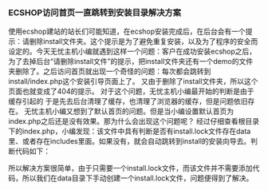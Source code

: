 ### ECSHOP访问首页一直跳转到安装目录解决方案 

使用ecshop建站的站长们可能知道，在ecshop安装完成后，在后台会有一个提示：请删除install文件夹。这个提示是为了避免重复安装，以及为了程序的安全而设定的。今天无忧主机小编就遇到这样一个问题：客户在成功安装ecshop之后，为了去掉后台“请删除install文件”的提示，把install文件夹还有一个demo的文件夹删除了。之后访问首页就出现一个奇怪的问题：每次都会跳转到install/index.php这个安装引导页面上了。
又由于删除了install文件夹，所以这个页面也就变成了404的提示。
对于这个问题，无忧主机小编最开始的判断是由于缓存引起的
于是先去后台清理了缓存，也清理了浏览器的缓存，但是问题依旧存在。
无忧主机小编又想到了默认首页的问题。但是当小编设置默认首页为index.php之后还是没有效果。那为什么会出现这个问题呢？
经过仔细查看根目录下的index.php，小编发现：该文件中具有判断是否有install.lock文件存在data里、或者存在includes里面。如果没有，就会自动跳转到install的安装向导去。判断代码如下： 

所以解决方案很简单，由于只需要一个install.lock文件，而该文件并不需要添加代码，所以我们在data目录下手动创建一个install.lock文件，问题便得到了解决。